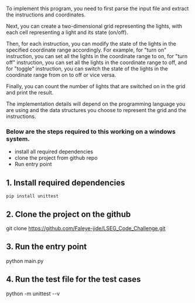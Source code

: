 To implement this program, you need to first parse the input file and extract the instructions and coordinates.

Next, you can create a two-dimensional grid representing the lights, with each cell representing a light and its state (on/off).

Then, for each instruction, you can modify the state of the lights in the specified coordinate range accordingly. 
For example, for "turn on" instruction,
you can set all the lights in the coordinate range to on, for "turn off" instruction, you can set all the lights in the coordinate range to off, and for "toggle" instruction, you can switch the state of the lights in the coordinate range from on to off or vice versa.

Finally, you can count the number of lights that are switched on in the grid and print the result.

The implementation details will depend on the programming language you are using and the data structures you choose to represent the grid and the instructions.

### Below are the steps required to this working on a windows system.
 - install all required dependencies 
 - clone the project from github repo
 - Run entry point

## 1. Install required dependencies
    pip install unittest 
## 2. Clone the project on the github
   git clone https://github.com/Faleye-jide/LSEG_Code_Challenge.git
## 3. Run the entry point
   python main.py
## 4. Run the test file for the test cases
   python -m unittest --v

